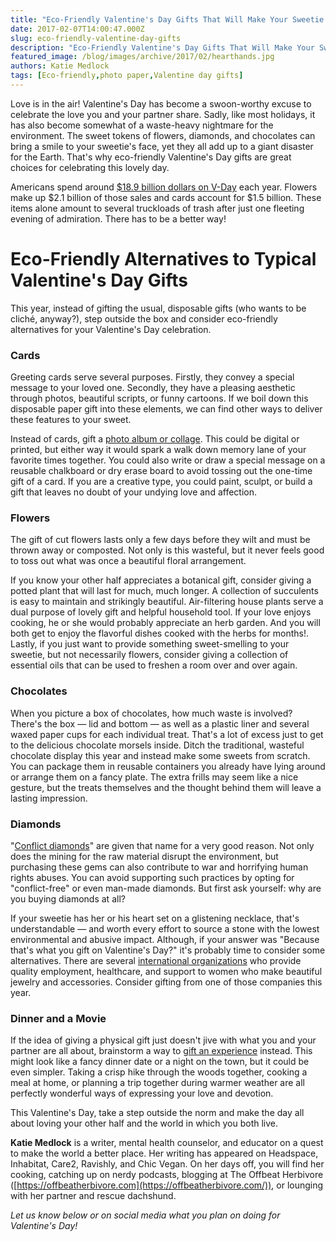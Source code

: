 ```yaml
---
title: "Eco-Friendly Valentine's Day Gifts That Will Make Your Sweetie Swoon"
date: 2017-02-07T14:00:47.000Z
slug: eco-friendly-valentine-day-gifts
description: "Eco-Friendly Valentine's Day Gifts That Will Make Your Sweetie Swoon"
featured_image: /blog/images/archive/2017/02/hearthands.jpg
authors: Katie Medlock
tags: [Eco-friendly,photo paper,Valentine day gifts]
---
```


Love is in the air! Valentine's Day has become a swoon-worthy excuse to celebrate the love you and your partner share. Sadly, like most holidays, it has also become somewhat of a waste-heavy nightmare for the environment. The sweet tokens of flowers, diamonds, and chocolates can bring a smile to your sweetie's face, yet they all add up to a giant disaster for the Earth. That's why eco-friendly Valentine's Day gifts are great choices for celebrating this lovely day.

Americans spend around [$18.9 billion dollars on V-Day](http://www.treehugger.com/economics/valentines-day-numbers-are-you-sitting-down.html) each year. Flowers make up $2.1 billion of those sales and cards account for $1.5 billion. These items alone amount to several truckloads of trash after just one fleeting evening of admiration. There has to be a better way!

# Eco-Friendly Alternatives to Typical Valentine's Day Gifts

This year, instead of gifting the usual, disposable gifts (who wants to be cliché, anyway?), step outside the box and consider eco-friendly alternatives for your Valentine's Day celebration.

### **Cards**

Greeting cards serve several purposes. Firstly, they convey a special message to your loved one. Secondly, they have a pleasing aesthetic through photos, beautiful scripts, or funny cartoons. If we boil down this disposable paper gift into these elements, we can find other ways to deliver these features to your sweet.

Instead of cards, gift a [photo album or collage](https://www.tomatoink.com/paper). This could be digital or printed, but either way it would spark a walk down memory lane of your favorite times together. You could also write or draw a special message on a reusable chalkboard or dry erase board to avoid tossing out the one-time gift of a card. If you are a creative type, you could paint, sculpt, or build a gift that leaves no doubt of your undying love and affection.

### **Flowers**

The gift of cut flowers lasts only a few days before they wilt and must be thrown away or composted. Not only is this wasteful, but it never feels good to toss out what was once a beautiful floral arrangement.

If you know your other half appreciates a botanical gift, consider giving a potted plant that will last for much, much longer. A collection of succulents is easy to maintain and strikingly beautiful. Air-filtering house plants serve a dual purpose of lovely gift and helpful household tool. If your love enjoys cooking, he or she would probably appreciate an herb garden. And you will both get to enjoy the flavorful dishes cooked with the herbs for months!. Lastly, if you just want to provide something sweet-smelling to your sweetie, but not necessarily flowers, consider giving a collection of essential oils that can be used to freshen a room over and over again.

### **Chocolates**

When you picture a box of chocolates, how much waste is involved? There's the box — lid and bottom — as well as a plastic liner and several waxed paper cups for each individual treat. That's a lot of excess just to get to the delicious chocolate morsels inside. Ditch the traditional, wasteful chocolate display this year and instead make some sweets from scratch. You can package them in reusable containers you already have lying around or arrange them on a fancy plate. The extra frills may seem like a nice gesture, but the treats themselves and the thought behind them will leave a lasting impression.

### **Diamonds**

"[Conflict diamonds](https://www.globalwitness.org/en/campaigns/conflict-diamonds/#more)" are given that name for a very good reason. Not only does the mining for the raw material disrupt the environment, but purchasing these gems can also contribute to war and horrifying human rights abuses. You can avoid supporting such practices by opting for "conflict-free" or even man-made diamonds. But first ask yourself: why are you buying diamonds at all?

If your sweetie has her or his heart set on a glistening necklace, that's understandable — and worth every effort to source a stone with the lowest environmental and abusive impact. Although, if your answer was "Because that's what you gift on Valentine's Day?" it's probably time to consider some alternatives. There are several [international organizations](http://www.thegoodtrade.com/features/fair-trade-jewelry) who provide quality employment, healthcare, and support to women who make beautiful jewelry and accessories. Consider gifting from one of those companies this year.

### **Dinner and a Movie**

If the idea of giving a physical gift just doesn't jive with what you and your partner are all about, brainstorm a way to [gift an experience](https://www.tomatoink.com/blog/posts/green-christmas.html) instead. This might look like a fancy dinner date or a night on the town, but it could be even simpler. Taking a crisp hike through the woods together, cooking a meal at home, or planning a trip together during warmer weather are all perfectly wonderful ways of expressing your love and devotion.

This Valentine's Day, take a step outside the norm and make the day all about loving your other half and the world in which you both live.

**Katie Medlock** is a writer, mental health counselor, and educator on a quest to make the world a better place. Her writing has appeared on Headspace, Inhabitat, Care2, Ravishly, and Chic Vegan. On her days off, you will find her cooking, catching up on nerdy podcasts, blogging at The Offbeat Herbivore ([https://offbeatherbivore.com](https://offbeatherbivore.com/)), or lounging with her partner and rescue dachshund.

_Let us know below or on social media what you plan on doing for Valentine's Day!_